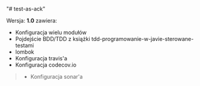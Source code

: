 "# test-as-ack" 

Wersja: **1.0** zawiera:

* Konfiguracja wielu modułów
* Pojdejście BDD/TDD z książki tdd-programowanie-w-javie-sterowane-testami
* lombok
* Konfiguracja travis'a
* Konfiguracja codecov.io

> * Konfiguracja sonar'a
